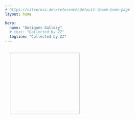 ```yaml
---
# https://vitepress.dev/reference/default-theme-home-page
layout: home

hero:
  name: "Antiques Gallery"
  # text: "Collected by ZZ"
  tagline: "Collected by ZZ"
---
```


<script setup>
  import { ref, onMounted } from 'vue';

  const galleryImages = import.meta.glob('../assets/gallery/*.{jpg,jpeg,png}',{eager: true, as: 'url'});
  console.log(galleryImages);

  const galleryData = ref([]);
  onMounted(async () => {
    galleryData.value = await Promise.all(Object.entries(galleryImages).map(async ([path, url]) => {
      console.log('picture')
      console.log(path)
      console.log(url)
      const tagFilePath = path.replace(/(jpg|jpeg|png)$/i,'txt').replace(/\.\./g, '/antiques-gallery');
      console.log(tagFilePath)
      let tags = '';
      try {
        const response = await fetch(tagFilePath);
        tags = await response.text();
      } catch (error) {
        console.error(`Error fetching tags for ${url}:`, error);
      }
      if (tags === "") {
        tags = "untagged"
      }
      return { url, tags };
    }));
  });
</script>

<div class="gallery-container">
 <div v-for="(image, index) in galleryData" :key="index" class="gallery-image">
    <img :src="image.url" />
    <p>{{ image.tags }}</p>
  </div>
</div>

<style>
.gallery-container {
  display: grid;
  grid-template-columns: repeat(auto-fill, minmax(200px, 1fr));
  gap: 1rem;
  padding: 1rem;
}

.gallery-image {
  position: relative;
  overflow: hidden;
}

.gallery-image img {
  width: 100%;
  height: 200px;
  object-fit: cover;
}

.gallery-image:hover img {
  opacity: 0.5;
}

.gallery-image p {
  position: absolute;
  top: 0;
  left: 0;
  right: 0;
  bottom: 0;
  opacity: 0;
  padding: 1rem;
}

.gallery-image:hover p {
  opacity: 1;
}

</style>